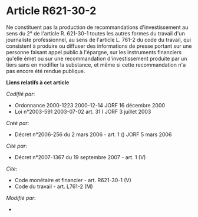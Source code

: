 # Article R621-30-2

Ne constituent pas la production de recommandations d'investissement au sens du 2° de l'article R. 621-30-1 toutes les autres
formes du travail d'un journaliste professionnel, au sens de l'article L. 761-2 du code du travail, qui consistent à produire
ou diffuser des informations de presse portant sur une personne faisant appel public à l'épargne, sur les instruments
financiers qu'elle émet ou sur une recommandation d'investissement produite par un tiers sans en modifier la substance, et
même si cette recommandation n'a pas encore été rendue publique.

**Liens relatifs à cet article**

_Codifié par_:

  - Ordonnance 2000-1223 2000-12-14 JORF 16 décembre 2000
  - Loi n°2003-591 2003-07-02 art. 31 I JORF 3 juillet 2003

_Créé par_:

  - Décret n°2006-256 du 2 mars 2006 - art. 1 () JORF 5 mars 2006

_Cité par_:

  - Décret n°2007-1367 du 19 septembre 2007 - art. 1 (V)

_Cite_:

  - Code monétaire et financier - art. R621-30-1 (V)
  - Code du travail - art. L761-2 (M)

_Modifié par_:

  - 

